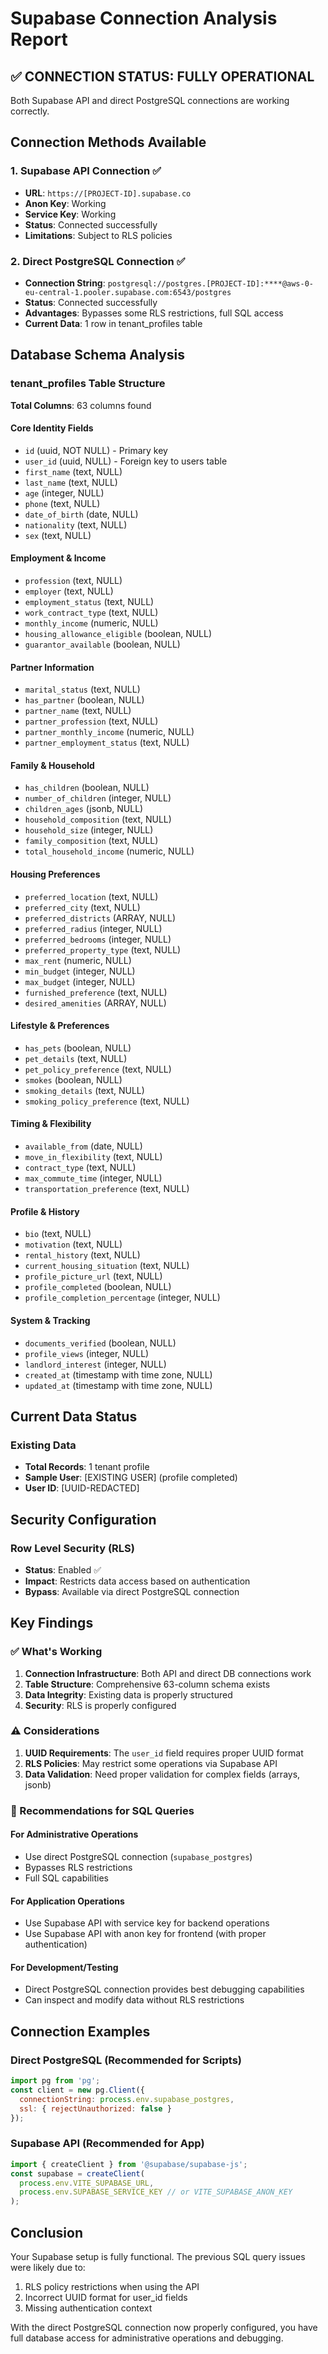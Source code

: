 # Supabase Connection Analysis Report

## ✅ CONNECTION STATUS: FULLY OPERATIONAL

Both Supabase API and direct PostgreSQL connections are working correctly.

## Connection Methods Available

### 1. Supabase API Connection ✅
- **URL**: `https://[PROJECT-ID].supabase.co`
- **Anon Key**: Working
- **Service Key**: Working
- **Status**: Connected successfully
- **Limitations**: Subject to RLS policies

### 2. Direct PostgreSQL Connection ✅
- **Connection String**: `postgresql://postgres.[PROJECT-ID]:****@aws-0-eu-central-1.pooler.supabase.com:6543/postgres`
- **Status**: Connected successfully
- **Advantages**: Bypasses some RLS restrictions, full SQL access
- **Current Data**: 1 row in tenant_profiles table

## Database Schema Analysis

### tenant_profiles Table Structure
**Total Columns**: 63 columns found

#### Core Identity Fields
- `id` (uuid, NOT NULL) - Primary key
- `user_id` (uuid, NULL) - Foreign key to users table
- `first_name` (text, NULL)
- `last_name` (text, NULL)
- `age` (integer, NULL)
- `phone` (text, NULL)
- `date_of_birth` (date, NULL)
- `nationality` (text, NULL)
- `sex` (text, NULL)

#### Employment & Income
- `profession` (text, NULL)
- `employer` (text, NULL)
- `employment_status` (text, NULL)
- `work_contract_type` (text, NULL)
- `monthly_income` (numeric, NULL)
- `housing_allowance_eligible` (boolean, NULL)
- `guarantor_available` (boolean, NULL)

#### Partner Information
- `marital_status` (text, NULL)
- `has_partner` (boolean, NULL)
- `partner_name` (text, NULL)
- `partner_profession` (text, NULL)
- `partner_monthly_income` (numeric, NULL)
- `partner_employment_status` (text, NULL)

#### Family & Household
- `has_children` (boolean, NULL)
- `number_of_children` (integer, NULL)
- `children_ages` (jsonb, NULL)
- `household_composition` (text, NULL)
- `household_size` (integer, NULL)
- `family_composition` (text, NULL)
- `total_household_income` (numeric, NULL)

#### Housing Preferences
- `preferred_location` (text, NULL)
- `preferred_city` (text, NULL)
- `preferred_districts` (ARRAY, NULL)
- `preferred_radius` (integer, NULL)
- `preferred_bedrooms` (integer, NULL)
- `preferred_property_type` (text, NULL)
- `max_rent` (numeric, NULL)
- `min_budget` (integer, NULL)
- `max_budget` (integer, NULL)
- `furnished_preference` (text, NULL)
- `desired_amenities` (ARRAY, NULL)

#### Lifestyle & Preferences
- `has_pets` (boolean, NULL)
- `pet_details` (text, NULL)
- `pet_policy_preference` (text, NULL)
- `smokes` (boolean, NULL)
- `smoking_details` (text, NULL)
- `smoking_policy_preference` (text, NULL)

#### Timing & Flexibility
- `available_from` (date, NULL)
- `move_in_flexibility` (text, NULL)
- `contract_type` (text, NULL)
- `max_commute_time` (integer, NULL)
- `transportation_preference` (text, NULL)

#### Profile & History
- `bio` (text, NULL)
- `motivation` (text, NULL)
- `rental_history` (text, NULL)
- `current_housing_situation` (text, NULL)
- `profile_picture_url` (text, NULL)
- `profile_completed` (boolean, NULL)
- `profile_completion_percentage` (integer, NULL)

#### System & Tracking
- `documents_verified` (boolean, NULL)
- `profile_views` (integer, NULL)
- `landlord_interest` (integer, NULL)
- `created_at` (timestamp with time zone, NULL)
- `updated_at` (timestamp with time zone, NULL)

## Current Data Status

### Existing Data
- **Total Records**: 1 tenant profile
- **Sample User**: [EXISTING USER] (profile completed)
- **User ID**: [UUID-REDACTED]

## Security Configuration

### Row Level Security (RLS)
- **Status**: Enabled ✅
- **Impact**: Restricts data access based on authentication
- **Bypass**: Available via direct PostgreSQL connection

## Key Findings

### ✅ What's Working
1. **Connection Infrastructure**: Both API and direct DB connections work
2. **Table Structure**: Comprehensive 63-column schema exists
3. **Data Integrity**: Existing data is properly structured
4. **Security**: RLS is properly configured

### ⚠️ Considerations
1. **UUID Requirements**: The `user_id` field requires proper UUID format
2. **RLS Policies**: May restrict some operations via Supabase API
3. **Data Validation**: Need proper validation for complex fields (arrays, jsonb)

### 🔧 Recommendations for SQL Queries

#### For Administrative Operations
- Use direct PostgreSQL connection (`supabase_postgres`)
- Bypasses RLS restrictions
- Full SQL capabilities

#### For Application Operations  
- Use Supabase API with service key for backend operations
- Use Supabase API with anon key for frontend (with proper authentication)

#### For Development/Testing
- Direct PostgreSQL connection provides best debugging capabilities
- Can inspect and modify data without RLS restrictions

## Connection Examples

### Direct PostgreSQL (Recommended for Scripts)
```javascript
import pg from 'pg';
const client = new pg.Client({
  connectionString: process.env.supabase_postgres,
  ssl: { rejectUnauthorized: false }
});
```

### Supabase API (Recommended for App)
```javascript
import { createClient } from '@supabase/supabase-js';
const supabase = createClient(
  process.env.VITE_SUPABASE_URL,
  process.env.SUPABASE_SERVICE_KEY // or VITE_SUPABASE_ANON_KEY
);
```

## Conclusion

Your Supabase setup is fully functional. The previous SQL query issues were likely due to:
1. RLS policy restrictions when using the API
2. Incorrect UUID format for user_id fields
3. Missing authentication context

With the direct PostgreSQL connection now properly configured, you have full database access for administrative operations and debugging.

